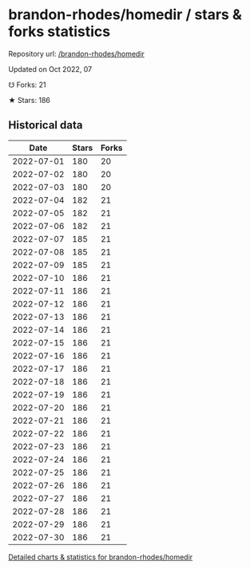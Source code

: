 # brandon-rhodes/homedir / stars & forks statistics

Repository url: [/brandon-rhodes/homedir](https://github.com/brandon-rhodes/homedir)

Updated on Oct 2022, 07

☋ Forks: 21

★ Stars: 186

## Historical data
| Date | Stars | Forks |
|------|-------|-------|
| 2022-07-01 | 180 | 20 | 
| 2022-07-02 | 180 | 20 | 
| 2022-07-03 | 180 | 20 | 
| 2022-07-04 | 182 | 21 | 
| 2022-07-05 | 182 | 21 | 
| 2022-07-06 | 182 | 21 | 
| 2022-07-07 | 185 | 21 | 
| 2022-07-08 | 185 | 21 | 
| 2022-07-09 | 185 | 21 | 
| 2022-07-10 | 186 | 21 | 
| 2022-07-11 | 186 | 21 | 
| 2022-07-12 | 186 | 21 | 
| 2022-07-13 | 186 | 21 | 
| 2022-07-14 | 186 | 21 | 
| 2022-07-15 | 186 | 21 | 
| 2022-07-16 | 186 | 21 | 
| 2022-07-17 | 186 | 21 | 
| 2022-07-18 | 186 | 21 | 
| 2022-07-19 | 186 | 21 | 
| 2022-07-20 | 186 | 21 | 
| 2022-07-21 | 186 | 21 | 
| 2022-07-22 | 186 | 21 | 
| 2022-07-23 | 186 | 21 | 
| 2022-07-24 | 186 | 21 | 
| 2022-07-25 | 186 | 21 | 
| 2022-07-26 | 186 | 21 | 
| 2022-07-27 | 186 | 21 | 
| 2022-07-28 | 186 | 21 | 
| 2022-07-29 | 186 | 21 | 
| 2022-07-30 | 186 | 21 | 


[Detailed charts & statistics for brandon-rhodes/homedir](https://reviewgithub.com/rep/brandon-rhodes/homedir)
